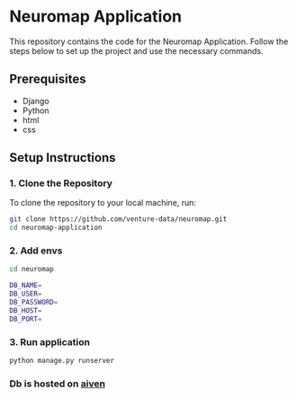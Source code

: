 # Neuromap Application

This repository contains the code for the Neuromap Application. Follow the steps below to set up the project and use the necessary commands.

## Prerequisites

- Django
- Python
- html
- css

## Setup Instructions

### 1. Clone the Repository

To clone the repository to your local machine, run:

```bash
git clone https://github.com/venture-data/neuromap.git
cd neuromap-application
```
### 2. Add envs
```bash
cd neuromap
```
```bash
DB_NAME=
DB_USER=
DB_PASSWORD=
DB_HOST=
DB_PORT=
```
### 3. Run application
```bash
python manage.py runserver
```

### Db is hosted on [aiven](https://console.aiven.io/account/a4d5f022b326/project/venturedata-3b07/services/pg-26d9a050/overview)
